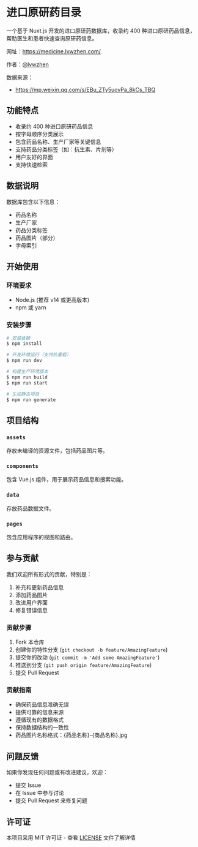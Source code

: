 # 进口原研药目录

一个基于 Nuxt.js 开发的进口原研药数据库，收录约 400 种进口原研药品信息，帮助医生和患者快速查询原研药信息。

网址：https://medicine.lvwzhen.com/

作者：[@lvwzhen](https://x.com/lvwzhen)
 
数据来源：
- https://mp.weixin.qq.com/s/EBu_ZTy5uovPa_8kCs_TBQ

## 功能特点

- 收录约 400 种进口原研药品信息
- 按字母顺序分类展示
- 包含药品名称、生产厂家等关键信息
- 支持药品分类标签（如：抗生素、片剂等）
- 用户友好的界面
- 支持快速检索

## 数据说明

数据库包含以下信息：
- 药品名称
- 生产厂家
- 药品分类标签
- 药品图片（部分）
- 字母索引

## 开始使用

### 环境要求

- Node.js (推荐 v14 或更高版本)
- npm 或 yarn

### 安装步骤

```bash
# 安装依赖
$ npm install

# 开发环境运行（支持热重载）
$ npm run dev

# 构建生产环境版本
$ npm run build
$ npm run start

# 生成静态项目
$ npm run generate
```

## 项目结构

### `assets`
存放未编译的资源文件，包括药品图片等。

### `components`
包含 Vue.js 组件，用于展示药品信息和搜索功能。

### `data`
存放药品数据文件。

### `pages`
包含应用程序的视图和路由。

## 参与贡献

我们欢迎所有形式的贡献，特别是：

1. 补充和更新药品信息
2. 添加药品图片
3. 改进用户界面
4. 修复错误信息

### 贡献步骤

1. Fork 本仓库
2. 创建你的特性分支 (`git checkout -b feature/AmazingFeature`)
3. 提交你的改动 (`git commit -m 'Add some AmazingFeature'`)
4. 推送到分支 (`git push origin feature/AmazingFeature`)
5. 提交 Pull Request

### 贡献指南

- 确保药品信息准确无误
- 提供可靠的信息来源
- 遵循现有的数据格式
- 保持数据结构的一致性
- 药品图片名称格式：{药品名称}-{商品名称}.jpg

## 问题反馈

如果你发现任何问题或有改进建议，欢迎：

- 提交 Issue
- 在 Issue 中参与讨论
- 提交 Pull Request 来修复问题

## 许可证

本项目采用 MIT 许可证 - 查看 [LICENSE](LICENSE) 文件了解详情

